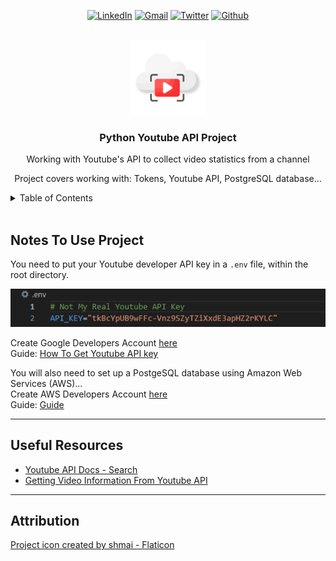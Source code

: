 <a name="readme-top"></a>

<div align="center">
    
[![LinkedIn][linkedin-shield]][linkedin-url]
[![Gmail][gmail-shield]][gmail-url]
[![Twitter][twitter-shield]][twitter-url]
[![Github][github-shield]][github-url]
</div>

<br/>

<div align="center">
    <a href="https://github.com/sciwilro/Python_Youtube_API">
        <img src="images/logo.png" alt="Logo" width="120" height="120">
    </a>

<h3 align="center">Python Youtube API Project</h3>

<p align="center">Working with Youtube's API to collect video statistics from a channel</p>

<p align="center">Project covers working with: Tokens, Youtube API, PostgreSQL database...</p>

</div>

<!-- TABLE OF CONTENTS -->
<details>
    <summary>Table of Contents</summary>
    <ul>
        <li><a href="#notes-to-use-project">Getting Started</a></li>
        <li><a href="#useful-resources">Useful Resources</a></li>
        <li><a href="#attribution">Attribution</a></li>
    </ul>
</details>

<br/>

## Notes To Use Project

You need to put your Youtube developer API key in a `.env` file, within the root directory.

![This is not a working API key - Get your own one](images/screenshot_01-fake_api_key.PNG)

Create Google Developers Account [here](https://developers.google.com/)  
Guide: [How To Get Youtube API key](https://www.slickremix.com/docs/get-api-key-for-youtube/)  

You will also need to set up a PostgeSQL database using Amazon Web Services (AWS)...  
Create AWS Developers Account [here](https://aws.amazon.com/premiumsupport/knowledge-center/create-and-activate-aws-account/)  
Guide: [Guide](https://adamtheautomator.com/rds-postgres/)  

---

## Useful Resources


<div>
    <ul>
        <li><a href="https://developers.google.com/youtube/v3/docs/search">Youtube API Docs - Search</a></li>
        <li><a href="https://jingwen-z.github.io/how-to-get-a-youtube-video-information-with-youtube-data-api-by-python/">Getting Video Information From Youtube API</a></li>
    </ul>
    
</div>

---

## Attribution

<a href="https://www.flaticon.com/free-icon/streaming_5182983" title="api icon on Flaticon.com">Project icon created by shmai - Flaticon</a>





<!-- MARKDOWN LINKS & IMAGES -->
<!-- https://www.markdownguide.org/basic-syntax/#reference-style-links -->

<!-- Badges: https://dev.to/envoy_/150-badges-for-github-pnk -->
[linkedin-shield]: https://img.shields.io/badge/LinkedIn-0077B5?style=for-the-badge&logo=linkedin&logoColor=white
[linkedin-url]: https://linkedin.com/in/sciwilro
[github-shield]: https://img.shields.io/badge/GitHub-100000?style=for-the-badge&logo=github&logoColor=white
[github-url]: https://github.com/SciWilro
[gmail-shield]: https://img.shields.io/badge/Gmail-D14836?style=for-the-badge&logo=gmail&logoColor=white
[gmail-url]: mailto:mr.wilro@gmail.com
[twitter-shield]: https://img.shields.io/badge/Twitter-1DA1F2?style=for-the-badge&logo=twitter&logoColor=white
[twitter-url]: https://twitter.com/The_Wilro